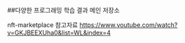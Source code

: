 ##다양한 프로그래밍 학습 결과 메인 저장소

nft-marketplace 참고자료
https://www.youtube.com/watch?v=GKJBEEXUha0&list=WL&index=4